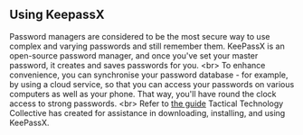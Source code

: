 
## Using KeepassX

Password managers are considered to be the most secure way to use complex and varying passwords and still remember them. KeePassX is an open-source password manager, and once you&#39;ve set your master password, it creates and saves passwords for you.
&lt;br&gt;
To enhance convenience, you can synchronise your password database - for example, by using a cloud service, so that you can access your passwords on various computers as well as your phone. That way, you&#39;ll have round the clock access to strong passwords.
&lt;br&gt;
Refer to [the guide](https://securityinabox.org/en/guide/keepassx/os-x) Tactical Technology Collective has created for assistance in downloading, installing, and using KeePassX.
